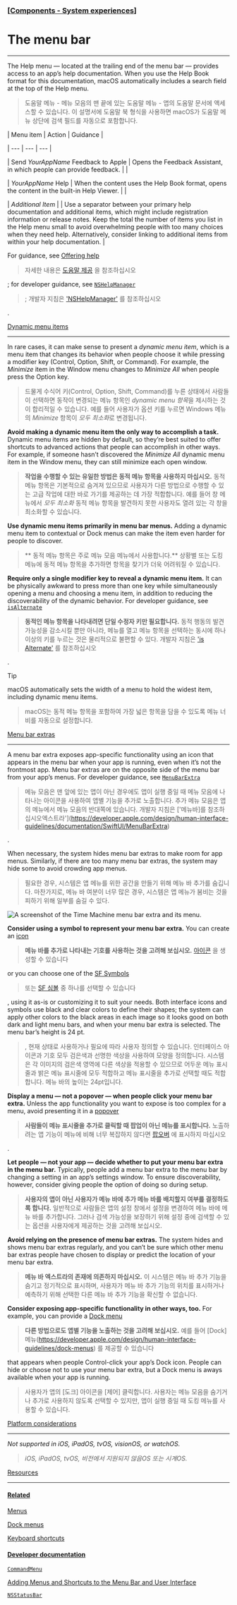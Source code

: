 ### [[Components - System experiences](./translated-human-interface-guidelines-markdown/components/system-experiences.md)]  
  
# **The menu bar**  

----------------------------------------------------------------------



The Help menu — located at the trailing end of the menu bar — provides access to an app’s help documentation. When you use the Help Book format for this documentation, macOS automatically includes a search field at the top of the Help menu.

> 도움말 메뉴 - 메뉴 모음의 맨 끝에 있는 도움말 메뉴 - 앱의 도움말 문서에 액세스할 수 있습니다. 이 설명서에 도움말 북 형식을 사용하면 macOS가 도움말 메뉴 상단에 검색 필드를 자동으로 포함합니다.
>







| Menu item | Action | Guidance |

| --- | --- | --- |

| Send *YourAppName* Feedback to Apple | Opens the Feedback Assistant, in which people can provide feedback. |  |

| *YourAppName* Help | When the content uses the Help Book format, opens the content in the built-in Help Viewer. |  |

| *Additional Item* |  | Use a separator between your primary help documentation and additional items, which might include registration information or release notes. Keep the total the number of items you list in the Help menu small to avoid overwhelming people with too many choices when they need help. Alternatively, consider linking to additional items from within your help documentation. |



For guidance, see [Offering help](https://developer.apple.com/design/human-interface-guidelines/design/human-interface-guidelines/offering-help)

> 자세한 내용은 [도움말 제공](https://developer.apple.com/design/human-interface-guidelines/design/human-interface-guidelines/offering-help) 을 참조하십시오
>

; for developer guidance, see [`NSHelpManager`](https://developer.apple.com/design/human-interface-guidelines/documentation/appkit/nshelpmanager)

> ; 개발자 지침은 ['NSHelpManager'](https://developer.apple.com/design/human-interface-guidelines/documentation/appkit/nshelpmanager) 를 참조하십시오
>

.



[Dynamic menu items](/design/human-interface-guidelines/the-menu-bar#Dynamic-menu-items)

----------------------------------------------------------------------------------------



In rare cases, it can make sense to present a *dynamic menu item*, which is a menu item that changes its behavior when people choose it while pressing a modifier key (Control, Option, Shift, or Command). For example, the *Minimize* item in the Window menu changes to *Minimize All* when people press the Option key.

> 드물게 수식어 키(Control, Option, Shift, Command)를 누른 상태에서 사람들이 선택하면 동작이 변경되는 메뉴 항목인 *dynamic menu 항목*을 제시하는 것이 합리적일 수 있습니다. 예를 들어 사용자가 옵션 키를 누르면 Windows 메뉴의 *Minimize* 항목이 *모두 최소화*로 변경됩니다.
>



**Avoid making a dynamic menu item the only way to accomplish a task.** Dynamic menu items are hidden by default, so they’re best suited to offer shortcuts to advanced actions that people can accomplish in other ways. For example, if someone hasn’t discovered the *Minimize All* dynamic menu item in the Window menu, they can still minimize each open window.

> **작업을 수행할 수 있는 유일한 방법은 동적 메뉴 항목을 사용하지 마십시오.** 동적 메뉴 항목은 기본적으로 숨겨져 있으므로 사용자가 다른 방법으로 수행할 수 있는 고급 작업에 대한 바로 가기를 제공하는 데 가장 적합합니다. 예를 들어 창 메뉴에서 *모두 최소화* 동적 메뉴 항목을 발견하지 못한 사용자도 열려 있는 각 창을 최소화할 수 있습니다.
>



**Use dynamic menu items primarily in menu bar menus.** Adding a dynamic menu item to contextual or Dock menus can make the item even harder for people to discover.

> ** 동적 메뉴 항목은 주로 메뉴 모음 메뉴에서 사용합니다.** 상황별 또는 도킹 메뉴에 동적 메뉴 항목을 추가하면 항목을 찾기가 더욱 어려워질 수 있습니다.
>



**Require only a single modifier key to reveal a dynamic menu item.** It can be physically awkward to press more than one key while simultaneously opening a menu and choosing a menu item, in addition to reducing the discoverability of the dynamic behavior. For developer guidance, see [`isAlternate`](https://developer.apple.com/design/human-interface-guidelines/documentation/appkit/nsmenuitem/1514823-isalternate)

> **동적인 메뉴 항목을 나타내려면 단일 수정자 키만 필요합니다.** 동적 행동의 발견가능성을 감소시킬 뿐만 아니라, 메뉴를 열고 메뉴 항목을 선택하는 동시에 하나 이상의 키를 누르는 것은 물리적으로 불편할 수 있다. 개발자 지침은 ['is Alternate'](https://developer.apple.com/design/human-interface-guidelines/documentation/appkit/nsmenuitem/1514823-isalternate) 를 참조하십시오
>

.



Tip



macOS automatically sets the width of a menu to hold the widest item, including dynamic menu items.

> macOS는 동적 메뉴 항목을 포함하여 가장 넓은 항목을 담을 수 있도록 메뉴 너비를 자동으로 설정합니다.
>



[Menu bar extras](/design/human-interface-guidelines/the-menu-bar#Menu-bar-extras)

----------------------------------------------------------------------------------



A menu bar extra exposes app-specific functionality using an icon that appears in the menu bar when your app is running, even when it’s not the frontmost app. Menu bar extras are on the opposite side of the menu bar from your app’s menus. For developer guidance, see [`MenuBarExtra`](https://developer.apple.com/design/human-interface-guidelines/documentation/SwiftUI/MenuBarExtra)

> 메뉴 모음은 맨 앞에 있는 앱이 아닌 경우에도 앱이 실행 중일 때 메뉴 모음에 나타나는 아이콘을 사용하여 앱별 기능을 추가로 노출합니다. 추가 메뉴 모음은 앱의 메뉴에서 메뉴 모음의 반대쪽에 있습니다. 개발자 지침은 ['메뉴바]를 참조하십시오엑스트라'](https://developer.apple.com/design/human-interface-guidelines/documentation/SwiftUI/MenuBarExtra)
>

.



When necessary, the system hides menu bar extras to make room for app menus. Similarly, if there are too many menu bar extras, the system may hide some to avoid crowding app menus.

> 필요한 경우, 시스템은 앱 메뉴를 위한 공간을 만들기 위해 메뉴 바 추가를 숨깁니다. 마찬가지로, 메뉴 바 여분이 너무 많은 경우, 시스템은 앱 메뉴가 붐비는 것을 피하기 위해 일부를 숨길 수 있다.
>



![A screenshot of the Time Machine menu bar extra and its menu.](https://docs-assets.developer.apple.com/published/6241bbb0173be7b095716e2b46393f9b/menu-bar-extras@2x.png)



**Consider using a symbol to represent your menu bar extra.** You can create an [icon](https://developer.apple.com/design/human-interface-guidelines/design/human-interface-guidelines/icons)

> **메뉴 바를 추가로 나타내는 기호를 사용하는 것을 고려해 보십시오.** [아이콘](https://developer.apple.com/design/human-interface-guidelines/design/human-interface-guidelines/icons) 을 생성할 수 있습니다
>

 or you can choose one of the [SF Symbols](https://developer.apple.com/design/human-interface-guidelines/design/human-interface-guidelines/sf-symbols)

> 또는 [SF 심볼](https://developer.apple.com/design/human-interface-guidelines/design/human-interface-guidelines/sf-symbols) 중 하나를 선택할 수 있습니다
>

, using it as-is or customizing it to suit your needs. Both interface icons and symbols use black and clear colors to define their shapes; the system can apply other colors to the black areas in each image so it looks good on both dark and light menu bars, and when your menu bar extra is selected. The menu bar’s height is 24 pt.

> , 현재 상태로 사용하거나 필요에 따라 사용자 정의할 수 있습니다. 인터페이스 아이콘과 기호 모두 검은색과 선명한 색상을 사용하여 모양을 정의합니다. 시스템은 각 이미지의 검은색 영역에 다른 색상을 적용할 수 있으므로 어두운 메뉴 표시줄과 밝은 메뉴 표시줄에 모두 적합하고 메뉴 표시줄을 추가로 선택할 때도 적합합니다. 메뉴 바의 높이는 24pt입니다.
>



**Display a menu — not a popover — when people click your menu bar extra.** Unless the app functionality you want to expose is too complex for a menu, avoid presenting it in a [popover](https://developer.apple.com/design/human-interface-guidelines/design/human-interface-guidelines/popovers)

> **사람들이 메뉴 표시줄을 추가로 클릭할 때 팝업이 아닌 메뉴를 표시합니다.** 노출하려는 앱 기능이 메뉴에 비해 너무 복잡하지 않다면 [팝오버](https://developer.apple.com/design/human-interface-guidelines/design/human-interface-guidelines/popovers) 에 표시하지 마십시오
>

.



**Let people — not your app — decide whether to put your menu bar extra in the menu bar.** Typically, people add a menu bar extra to the menu bar by changing a setting in an app’s settings window. To ensure discoverability, however, consider giving people the option of doing so during setup.

> **사용자의 앱이 아닌 사용자가 메뉴 바에 추가 메뉴 바를 배치할지 여부를 결정하도록 합니다.** 일반적으로 사람들은 앱의 설정 창에서 설정을 변경하여 메뉴 바에 메뉴 바를 추가합니다. 그러나 검색 가능성을 보장하기 위해 설정 중에 검색할 수 있는 옵션을 사용자에게 제공하는 것을 고려해 보십시오.
>



**Avoid relying on the presence of menu bar extras.** The system hides and shows menu bar extras regularly, and you can’t be sure which other menu bar extras people have chosen to display or predict the location of your menu bar extra.

> **메뉴 바 엑스트라의 존재에 의존하지 마십시오.** 이 시스템은 메뉴 바 추가 기능을 숨기고 정기적으로 표시하며, 사용자가 메뉴 바 추가 기능의 위치를 표시하거나 예측하기 위해 선택한 다른 메뉴 바 추가 기능을 확신할 수 없습니다.
>



**Consider exposing app-specific functionality in other ways, too.** For example, you can provide a [Dock menu](https://developer.apple.com/design/human-interface-guidelines/dock-menus)

> **다른 방법으로도 앱별 기능을 노출하는 것을 고려해 보십시오.** 예를 들어 [Dock] 메뉴(https://developer.apple.com/design/human-interface-guidelines/dock-menus) 를 제공할 수 있습니다
>

 that appears when people Control-click your app’s Dock icon. People can hide or choose not to use your menu bar extra, but a Dock menu is aways available when your app is running.

> 사용자가 앱의 [도크] 아이콘을 [제어] 클릭합니다. 사용자는 메뉴 모음을 숨기거나 추가로 사용하지 않도록 선택할 수 있지만, 앱이 실행 중일 때 도킹 메뉴를 사용할 수 있습니다.
>



[Platform considerations](/design/human-interface-guidelines/the-menu-bar#Platform-considerations)

--------------------------------------------------------------------------------------------------



*Not supported in iOS, iPadOS, tvOS, visionOS, or watchOS.*

> *iOS, iPadOS, tvOS, 비전에서 지원되지 않음OS 또는 시계OS.*
>



[Resources](/design/human-interface-guidelines/the-menu-bar#Resources)

----------------------------------------------------------------------



#### [Related](/design/human-interface-guidelines/the-menu-bar#Related)



[Menus](/design/human-interface-guidelines/menus)





[Dock menus](/design/human-interface-guidelines/dock-menus)





[Keyboard shortcuts](/design/human-interface-guidelines/keyboards#Keyboard-shortcuts)





#### [Developer documentation](/design/human-interface-guidelines/the-menu-bar#Developer-documentation)



[`CommandMenu`](/documentation/SwiftUI/CommandMenu)





[Adding Menus and Shortcuts to the Menu Bar and User Interface](/documentation/uikit/uicommand/adding_menus_and_shortcuts_to_the_menu_bar_and_user_interface)





[`NSStatusBar`](/documentation/appkit/nsstatusbar)





